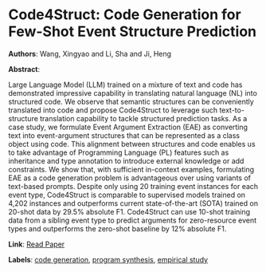 # Code4Struct: Code Generation for Few-Shot Event Structure Prediction

**Authors**: Wang, Xingyao and Li, Sha and Ji, Heng

**Abstract**:

Large Language Model (LLM) trained on a mixture of text and code has demonstrated impressive capability in translating natural language (NL) into structured code. We observe that semantic structures can be conveniently translated into code and propose Code4Struct to leverage such text-to-structure translation capability to tackle structured prediction tasks. As a case study, we formulate Event Argument Extraction (EAE) as converting text into event-argument structures that can be represented as a class object using code. This alignment between structures and code enables us to take advantage of Programming Language (PL) features such as inheritance and type annotation to introduce external knowledge or add constraints. We show that, with sufficient in-context examples, formulating EAE as a code generation problem is advantageous over using variants of text-based prompts. Despite only using 20 training event instances for each event type, Code4Struct is comparable to supervised models trained on 4,202 instances and outperforms current state-of-the-art (SOTA) trained on 20-shot data by 29.5% absolute F1. Code4Struct can use 10-shot training data from a sibling event type to predict arguments for zero-resource event types and outperforms the zero-shot baseline by 12% absolute F1.

**Link**: [Read Paper](https://doi.org/10.18653/v1/2023.acl-long.202)

**Labels**: [code generation](../../labels/code_generation.md), [program synthesis](../../labels/program_synthesis.md), [empirical study](../../labels/empirical_study.md)
